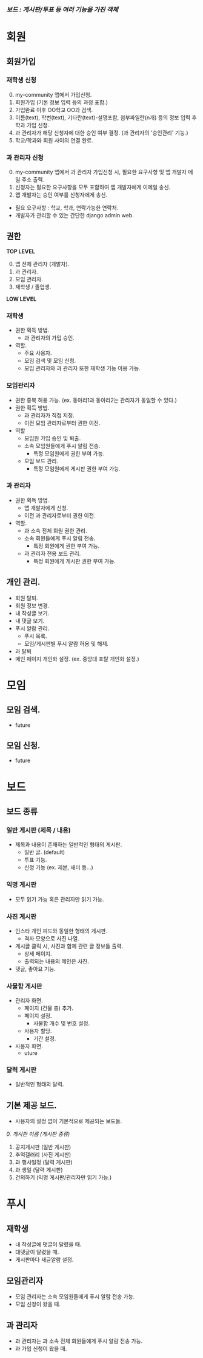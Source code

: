 ### _보드 : 게시판/투표 등 여러 기능을 가진 객체_



# 회원   

## 회원가입

### 재학생 신청
0. my-community 앱에서 가입신청.
1. 회원가입 (기본 정보 입력 등의 과정 포함.)
2. 가입완료 이후 OO학교 OO과 검색.
3. 이름(text), 학번(text), 기타란(text)-설명포함, 첨부파일란(n개) 등의 정보 입력 후 학과 가입 신청.
4. 과 관리자가 해당 신청자에 대한 승인 여부 결정. (과 관리자의 '승인관리' 기능.)
5. 학교/학과와 회원 사이의 연결 완료.

### 과 관리자 신청
0. my-community 앱에서 과 관리자 가입신청 시, 필요한 요구사항 및 앱 개발자 메일 주소 출력.
1. 신청자는 필요한 요구사항을 모두 포함하여 앱 개발자에게 이메일 송신.
2. 앱 개발자는 승인 여부를 신청자에게 송신.

  - 필요 요구사항 : 학교, 학과, 연락가능한 연락처.  
  - 개발자가 관리할 수 있는 간단한 django admin web.


## 권한

**TOP LEVEL**  

0. 앱 전체 관리자 (개발자).
1. 과 관리자.
2. 모임 관리자.
3. 재학생 / 졸업생.

**LOW LEVEL**

### 재학생
- 권한 획득 방법.
  - 과 관리자의 가입 승인.
- 역할.
  - 주요 사용자.
  - 모임 검색 및 모임 신청.
  - 모임 관리자와 과 관리자 또한 재학생 기능 이용 가능.

### 모임관리자
- 권한 중복 허용 가능. (ex. 동아리1과 동아리2는 관리자가 동일할 수 있다.)   
- 권한 획득 방법.   
  - 과 관리자가 직접 지정.
  - 이전 모임 관리자로부터 권한 이전.   
- 역할
  - 모임원 가입 승인 및 퇴출.
  - 소속 모임원들에게 푸시 알림 전송.
    - 특정 모임원에게 권한 부여 가능.   
  - 모임 보드 관리.
    - 특정 모임원에게 게시판 권한 부여 가능.   
    
### 과 관리자
- 권한 획득 방법.
  - 앱 개발자에게 신청.
  - 이전 과 관리자로부터 권한 이전.
- 역할.
  - 과 소속 전체 회원 권한 관리.
  - 소속 회원들에게 푸시 알림 전송.
    - 특정 회원에게 권한 부여 가능.
  - 과 관리자 전용 보드 관리.
    - 특정 회원에게 게시판 권한 부여 가능.
  
## 개인 관리.
- 회원 탈퇴.
- 회원 정보 변경.
- 내 작성글 보기.
- 내 댓글 보기.
- 푸시 알람 관리.
  - 푸시 목록.
  - 모임/게시판별 푸시 알람 허용 및 해제.
- 과 탈퇴
- 메인 페이지 개인화 설정. (ex. 중앙대 포탈 개인화 설정.)   


# 모임
## 모임 검색.
- future
## 모임 신청.
- future

# 보드

## 보드 종류

### 일반 게시판 (제목 / 내용)
- 제목과 내용이 존재하는 일반적인 형태의 게시판.
  - 일반 글. (default)
  - 투표 기능.
  - 신청 기능 (ex. 제본, 새터 등...)

### 익명 게시판 
- 모두 읽기 가능 혹은 관리지만 읽기 가능.

### 사진 게시판
- 인스타 개인 피드와 동일한 형태의 게시판.
  - 격자 모양으로 사진 나열.
- 게시글 클릭 시, 사진과 함께 관련 글 정보들 출력.
  - 상세 페이지.
  - 출력되는 내용의 메인은 사진.
- 댓글, 좋아요 기능.

### 사물함 게시판
- 관리자 화면.
  - 페이지 (건물 층) 추가.
  - 페이지 설정.
    - 사물함 개수 및 번호 설정.
  - 사용자 할당.
    - 기간 설정.
- 사용자 화면.
  - uture

### 달력 게시판
- 일반적인 형태의 달력.   

## 기본 제공 보드.
- 사용자의 설정 없이 기본적으로 제공되는 보드들.

_0. 게시판 이름 (게시판 종류)_
1. 공지게시판 (일반 게시판)
2. 추억갤러리 (사진 게시판)
3. 과 행사일정 (달력 게시판)
4. 과 생일 (달력 게시판)
5. 건의하기 (익명 게시판/관리자만 읽기 가능.)


# 푸시
## 재학생
- 내 작성글에 댓글이 달렸을 때.
- 대댓글이 달렸을 때.
- 게시판마다 새글알람 설정.
## 모임관리자
- 모임 관리자는 소속 모임원들에게 푸시 알람 전송 가능.
- 모임 신청이 왔을 때.
## 과 관리자
- 과 관리자는 과 소속 전체 회원들에게 푸시 알람 전송 가능.
- 과 가입 신청이 왔을 때.

